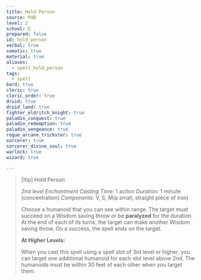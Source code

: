 ```yaml
---
title: Hold Person
source: PHB
level: 2
school: E
prepared: false
id: hold_person
verbal: true
somatic: true
material: true
aliases:
  - spell_hold_person
tags:
  - spell
bard: true
cleric: true
cleric_order: true
druid: true
druid_land: true
fighter_eldritch_knight: true
paladin_conquest: true
paladin_redemption: true
paladin_vengeance: true
rogue_arcane_trickster: true
sorcerer: true
sorcerer_divine_soul: true
warlock: true
wizard: true

---
```

>[!tip] Hold Person
>
> *2nd level Enchantment*
> *Casting Time:* 1 action
> *Duration:* 1 minute (concentration)
> *Components:* V, S, M(a small, straight piece of iron)
>
>Choose a humanoid that you can see within range. The target must succeed on a Wisdom saving throw or be **paralyzed** for the duration. At the end of each of its turns, the target can make another Wisdom saving throw. On a success, the spell ends on the target.
>
>**At Higher Levels:**
>
>When you cast this spell using a spell slot of 3rd level or higher, you can target one additional humanoid for each slot level above 2nd. The humanoids must be within 30 feet of each other when you target them.
>

